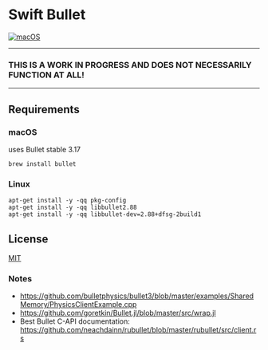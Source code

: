 # Swift Bullet

[![macOS](https://github.com/ctreffs/SwiftBullet/actions/workflows/ci-macos.yml/badge.svg)](https://github.com/ctreffs/SwiftBullet/actions/workflows/ci-macos.yml)

--- 
### **THIS IS A WORK IN PROGRESS AND DOES NOT NECESSARILY FUNCTION AT ALL!**
--- 

## Requirements

### macOS

uses Bullet stable 3.17

```
brew install bullet

```

### Linux

```
apt-get install -y -qq pkg-config
apt-get install -y -qq libbullet2.88
apt-get install -y -qq libbullet-dev=2.88+dfsg-2build1

```

## License

[MIT](LICENSE)

### Notes

- <https://github.com/bulletphysics/bullet3/blob/master/examples/SharedMemory/PhysicsClientExample.cpp>
- <https://github.com/goretkin/Bullet.jl/blob/master/src/wrap.jl>
- Best Bullet C-API documentation: <https://github.com/neachdainn/rubullet/blob/master/rubullet/src/client.rs>
